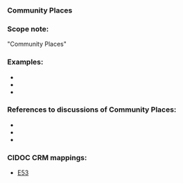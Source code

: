 
### Community Places 

###  Scope note: 
"Community Places" 

### Examples: 

* 
* 
* 

### References to discussions of Community Places:

* 

* 

* 

### CIDOC CRM mappings: 

* [E53](http://www.cidoc-crm.org/Entity/e53-place/version-6.2.2)